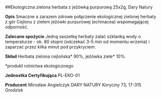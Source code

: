 ##Ekologiczna zielona herbata z jeżówką purpurową 25x2g, Dary Natury

**Opis** Smaczne a zarazem zdrowe połączenie ekologicznej zielonej herbaty z gór Cejlonu z zielem jeżówki purpurowej (echinacea) wspomagającej odporność.

**Zalecane spożycie** Jedną saszetkę herbaty zalać szklanką wody o temperaturze - ok. 80 stopni (odczekać 3-5 min od momentu wrzenia) i zaparzać przez kilka minut pod przykryciem.

**Skład** Herbata zielona cejlońska\* 90%, jeżówka ziele\* 10%.

\*produkt rolnictwa ekologicznego

**Jednostka Certyfikująca** PL-EKO-01

**Producent** Mirosław Angielczyk DARY NATURY
Koryciny 73, 17-315 Grodzisk
